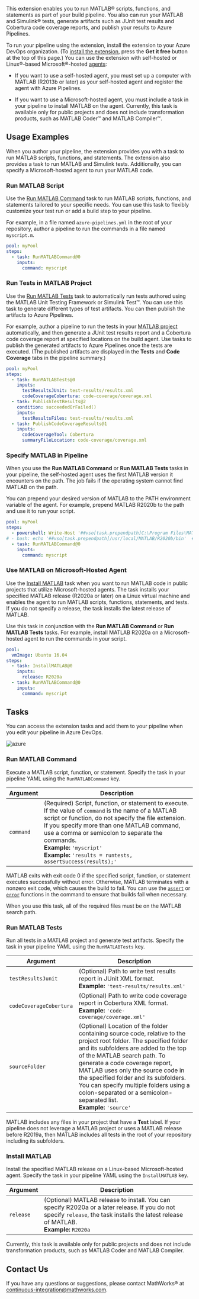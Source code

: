 This extension enables you to run MATLAB&reg; scripts, functions, and statements as part of your build pipeline. You also can run your MATLAB and Simulink&reg; tests, generate artifacts such as JUnit test results and Cobertura code coverage reports, and publish your results to Azure Pipelines. 

To run your pipeline using the extension, install the extension to your Azure DevOps organization. (To [install the extension](https://docs.microsoft.com/en-us/azure/devops/marketplace/install-extension?view=azure-devops&tabs=browser), press the **Get it free** button at the top of this page.) You can use the extension with self-hosted or Linux&reg;-based Microsoft&reg;-hosted [agents](https://docs.microsoft.com/en-us/azure/devops/pipelines/agents/agents?view=azure-devops&tabs=browser):

- If you want to use a self-hosted agent, you must set up a computer with MATLAB (R2013b or later) as your self-hosted agent and register the agent with Azure Pipelines.

- If you want to use a Microsoft-hosted agent, you must include a task in your pipeline to install MATLAB on the agent. Currently, this task is available only for public projects and does not include transformation products, such as MATLAB Coder&trade; and MATLAB Compiler&trade;.

## Usage Examples
When you author your pipeline, the extension provides you with a task to run MATLAB scripts, functions, and statements. The extension also provides a task to run MATLAB and Simulink tests. Additionally, you can specify a Microsoft-hosted agent to run your MATLAB code.

### Run MATLAB Script
Use the [Run MATLAB Command](#run-matlab-command) task to run MATLAB scripts, functions, and statements tailored to your specific needs. You can use this task to flexibly customize your test run or add a build step to your pipeline. 

For example, in a file named `azure-pipelines.yml` in the root of your repository, author a pipeline to run the commands in a file named `myscript.m`.

```YAML
pool: myPool
steps:
  - task: RunMATLABCommand@0
    inputs:
      command: myscript
``` 

### Run Tests in MATLAB Project
Use the [Run MATLAB Tests](#run-matlab-tests) task to automatically run tests authored using the MATLAB Unit Testing Framework or Simulink Test&trade;. You can use this task to generate different types of test artifacts. You can then publish the artifacts to Azure Pipelines. 

For example, author a pipeline to run the tests in your [MATLAB project](https://www.mathworks.com/help/matlab/projects.html) automatically, and then generate a JUnit test results report and a Cobertura code coverage report at specified locations on the build agent. Use tasks to publish the generated artifacts to Azure Pipelines once the tests are executed. (The published artifacts are displayed in the **Tests** and **Code Coverage** tabs in the pipeline summary.)

```YAML
pool: myPool
steps:
  - task: RunMATLABTests@0
    inputs:
      testResultsJUnit: test-results/results.xml
      codeCoverageCobertura: code-coverage/coverage.xml
  - task: PublishTestResults@2
    condition: succeededOrFailed()
    inputs:
      testResultsFiles: test-results/results.xml
  - task: PublishCodeCoverageResults@1
    inputs:
      codeCoverageTool: Cobertura
      summaryFileLocation: code-coverage/coverage.xml
``` 

### Specify MATLAB in Pipeline
When you use the **Run MATLAB Command** or **Run MATLAB Tests** tasks in your pipeline, the self-hosted agent uses the first MATLAB version it encounters on the path. The job fails if the operating system cannot find MATLAB on the path.

You can prepend your desired version of MATLAB to the PATH environment variable of the agent. For example, prepend MATLAB R2020b to the path and use it to run your script.

```YAML
pool: myPool
steps:
  - powershell: Write-Host '##vso[task.prependpath]C:\Program Files\MATLAB\R2020b\bin'  # Windows agent
# - bash: echo '##vso[task.prependpath]/usr/local/MATLAB/R2020b/bin'  # Linux agent
  - task: RunMATLABCommand@0
    inputs:
      command: myscript
```

### Use MATLAB on Microsoft-Hosted Agent
Use the [Install MATLAB](#install-matlab) task when you want to run MATLAB code in public projects that utilize Microsoft-hosted agents. The task installs your specified MATLAB release (R2020a or later) on a Linux virtual machine and enables the agent to run MATLAB scripts, functions, statements, and tests. If you do not specify a release, the task installs the latest release of MATLAB.

Use this task in conjunction with the **Run MATLAB Command** or **Run MATLAB Tests** tasks. For example, install MATLAB R2020a on a Microsoft-hosted agent to run the commands in your script.

```YAML
pool:
  vmImage: Ubuntu 16.04
steps:
  - task: InstallMATLAB@0
    inputs:
      release: R2020a
  - task: RunMATLABCommand@0
    inputs:
      command: myscript
```

## Tasks
You can access the extension tasks and add them to your pipeline when you edit your pipeline in Azure DevOps. 

![azure](https://user-images.githubusercontent.com/48831250/81958519-1ff95880-95dc-11ea-8318-a99308107476.png)

### Run MATLAB Command
Execute a MATLAB script, function, or statement. Specify the task in your pipeline YAML using the `RunMATLABCommand` key.

Argument                  | Description    
------------------------- | --------------- 
`command`                   | (Required) Script, function, or statement to execute. If the value of `command` is the name of a MATLAB script or function, do not specify the file extension. If you specify more than one MATLAB command, use a comma or semicolon to separate the commands.<br/>**Example:** `'myscript'`<br/>**Example:** `'results = runtests, assertSuccess(results);'` 

MATLAB exits with exit code 0 if the specified script, function, or statement executes successfully without error. Otherwise, MATLAB terminates with a nonzero exit code, which causes the build to fail. You can use the [`assert`](https://www.mathworks.com/help/matlab/ref/assert.html) or [`error`](https://www.mathworks.com/help/matlab/ref/error.html) functions in the command to ensure that builds fail when necessary.

When you use this task, all of the required files must be on the MATLAB search path.

### Run MATLAB Tests
Run all tests in a MATLAB project and generate test artifacts. Specify the task in your pipeline YAML using the `RunMATLABTests` key.

Argument                  | Description    
------------------------- | --------------- 
`testResultsJunit`        | (Optional) Path to write test results report in JUnit XML format.<br/>**Example:** `'test-results/results.xml'`
`codeCoverageCobertura`   | (Optional) Path to write code coverage report in Cobertura XML format.<br/>**Example:** `'code-coverage/coverage.xml'`
`sourceFolder`      | (Optional) Location of the folder containing source code, relative to the project root folder. The specified folder and its subfolders are added to the top of the MATLAB search path. To generate a code coverage report, MATLAB uses only the source code in the specified folder and its subfolders. You can specify multiple folders using a colon-separated or a semicolon-separated list.<br/>**Example:** `'source'`

MATLAB includes any files in your project that have a **Test** label. If your pipeline does not leverage a MATLAB project or uses a MATLAB release before R2019a, then MATLAB includes all tests in the root of your repository including its subfolders.

### Install MATLAB
Install the specified MATLAB release on a Linux-based Microsoft-hosted agent. Specify the task in your pipeline YAML using the `InstallMATLAB` key.

Argument                  | Description    
------------------------- | --------------- 
`release`                 | (Optional) MATLAB release to install. You can specify R2020a or a later release. If you do not specify `release`, the task installs the latest release of MATLAB.<br/>**Example:** `R2020a`


Currently, this task is available only for public projects and does not include transformation products, such as MATLAB Coder and MATLAB Compiler.

## Contact Us
If you have any questions or suggestions, please contact MathWorks&reg; at [continuous-integration@mathworks.com](mailto:continuous-integration@mathworks.com).
